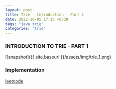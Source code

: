 ```yaml
---
layout: post
title: Trie - Introduction - Part 1
date: 2022-10-05 17:15 +0530
tags: "java trie"
categories: "trie"
---
```


### INTRODUCTION TO TRIE - PART 1

![snapshot]({{ site.baseurl }}/assets/img/trie_1.png)

### Implementation

[leetcode](https://leetcode.com/problems/implement-trie-prefix-tree/)
